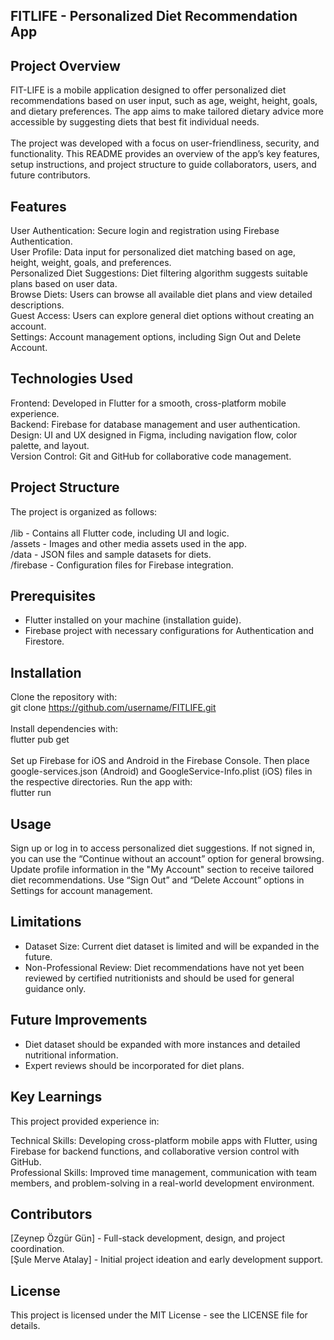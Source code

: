 ## FITLIFE - Personalized Diet Recommendation App
## Project Overview
FIT-LIFE is a mobile application designed to offer personalized diet recommendations based on user input, such as age, weight, height, goals, and dietary preferences. The app aims to make tailored dietary advice more accessible by suggesting diets that best fit individual needs. <br/>
<br/>
The project was developed with a focus on user-friendliness, security, and functionality. This README provides an overview of the app’s key features, setup instructions, and project structure to guide collaborators, users, and future contributors. <br/>

## Features
User Authentication: Secure login and registration using Firebase Authentication. <br/>
User Profile: Data input for personalized diet matching based on age, height, weight, goals, and preferences. <br/>
Personalized Diet Suggestions: Diet filtering algorithm suggests suitable plans based on user data. <br/>
Browse Diets: Users can browse all available diet plans and view detailed descriptions. <br/>
Guest Access: Users can explore general diet options without creating an account. <br/>
Settings: Account management options, including Sign Out and Delete Account. <br/>

## Technologies Used
Frontend: Developed in Flutter for a smooth, cross-platform mobile experience. <br/>
Backend: Firebase for database management and user authentication. <br/>
Design: UI and UX designed in Figma, including navigation flow, color palette, and layout. <br/>
Version Control: Git and GitHub for collaborative code management. <br/>

## Project Structure
The project is organized as follows: <br/>
<br/>
/lib - Contains all Flutter code, including UI and logic. <br/>
/assets - Images and other media assets used in the app. <br/>
/data - JSON files and sample datasets for diets. <br/>
/firebase - Configuration files for Firebase integration. <br/>

## Prerequisites
- Flutter installed on your machine (installation guide).
- Firebase project with necessary configurations for Authentication and Firestore.

## Installation
Clone the repository with: <br/>
git clone https://github.com/username/FITLIFE.git <br/>
<br/>
Install dependencies with:<br/>
flutter pub get <br/>
<br/>
Set up Firebase for iOS and Android in the Firebase Console. Then place google-services.json (Android) and GoogleService-Info.plist (iOS) files in the respective directories. Run the app with: <br/>
flutter run<br/>

## Usage
Sign up or log in to access personalized diet suggestions. If not signed in, you can use the “Continue without an account” option for general browsing. Update profile information in the "My Account" section to receive tailored diet recommendations. Use “Sign Out” and “Delete Account” options in Settings for account management.

## Limitations
- Dataset Size: Current diet dataset is limited and will be expanded in the future.
- Non-Professional Review: Diet recommendations have not yet been reviewed by certified nutritionists and should be used for general guidance only.

## Future Improvements
- Diet dataset should be expanded with more instances and detailed nutritional information.
- Expert reviews should be incorporated for diet plans.

## Key Learnings
This project provided experience in:<br/>

Technical Skills: Developing cross-platform mobile apps with Flutter, using Firebase for backend functions, and collaborative version control with GitHub. <br/>
Professional Skills: Improved time management, communication with team members, and problem-solving in a real-world development environment. 

## Contributors
[Zeynep Özgür Gün] - Full-stack development, design, and project coordination.<br/>
[Şule Merve Atalay] - Initial project ideation and early development support. 

## License
This project is licensed under the MIT License - see the LICENSE file for details.
